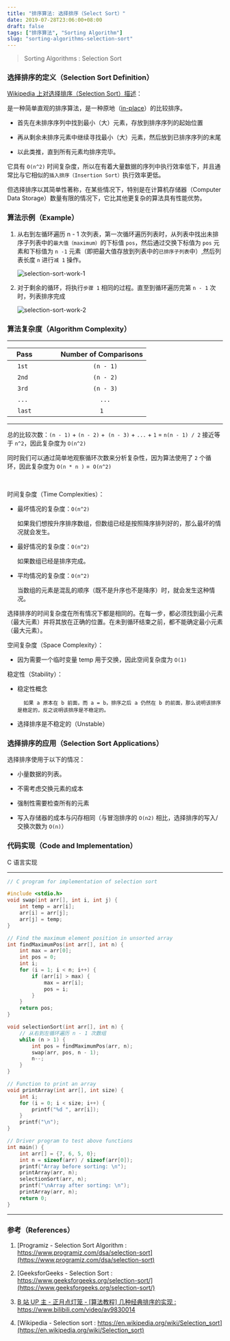 ```yaml
---
title: "排序算法: 选择排序（Select Sort）"
date: 2019-07-28T23:06:00+08:00
draft: false
tags: ["排序算法", "Sorting Algorithm"]
slug: "sorting-algorithms-selection-sort"
---
```


> Sorting Algorithms : Selection Sort

### 选择排序的定义（Selection Sort Definition）

[Wikipedia 上对选择排序（Selection Sort）描述](https://zh.wikipedia.org/wiki/%E9%80%89%E6%8B%A9%E6%8E%92%E5%BA%8F)：

是一种简单直观的排序算法，是一种原地（[in-place](https://en.wikipedia.org/wiki/In-place_algorithm)）的比较排序。

- 首先在未排序序列中找到最小（大）元素，存放到排序序列的起始位置

- 再从剩余未排序元素中继续寻找最小（大）元素，然后放到已排序序列的末尾

- 以此类推，直到所有元素均排序完毕。

<!--more-->

它具有 `O(n^2)` 时间复杂度，所以在有着大量数据的序列中执行效率低下，并且通常比与它相似的`插入排序（Insertion Sort）`执行效率更低。

但选择排序以其简单性著称，在某些情况下，特别是在计算机存储器（Computer Data Storage）数量有限的情况下，它比其他更复杂的算法具有性能优势。

### 算法示例（Example）

1. 从右到左循环遍历 n - 1 次列表，第一次循环遍历列表时，从列表中找出未排序子列表中的`最大值（maximum）`的下标值 `pos`，然后通过交换下标值为 `pos` 元素和下标值为 `n -1` 元素（即把最大值存放到列表中的`已排序子列表`中）,然后列表长度 `n` 进行`减 1` 操作。

	![selection-sort-work-1](/selection-sort-work-1.png)

2. 对于剩余的循环，将执行`步骤 1` 相同的过程。直至到循环遍历完第 `n - 1` 次时，列表排序完成

	![selection-sort-work-2](/selection-sort-work-2.png)

### 算法复杂度（Algorithm Complexity）

------

| Pass |&emsp;&emsp; Number of Comparisons |
| ---- | --------------------- |
| &emsp;`1st`&emsp;  |&emsp;&emsp;&emsp;&emsp;&emsp;&emsp;&emsp;`(n - 1)` |
| &emsp;`2nd`&emsp;  |&emsp;&emsp;&emsp;&emsp;&emsp;&emsp;&emsp;`(n - 2)`|
| &emsp;`3rd`&emsp;  | &emsp;&emsp;&emsp;&emsp;&emsp;&emsp;&emsp;`(n - 3)` |
| &emsp;`...`&emsp;  | &emsp;&emsp;&emsp;&emsp;&emsp;&emsp;&emsp;&emsp;`...` |
| &emsp;`last`&emsp; | &emsp;&emsp;&emsp;&emsp;&emsp;&emsp;&emsp;&emsp;`1`|

------

总的比较次数：`(n - 1)` + `(n - 2)` +` (n - 3)` + `...` + `1` = `n(n - 1) / 2` 接近等于 `n^2`，因此复杂度为 `O(n^2)`

同时我们可以通过简单地观察循环次数来分析复杂性，因为算法使用了 `2` 个循环，因此复杂度为 `O(n * n )` =` O(n^2)`

<br/>

时间复杂度（Time Complexities）：

- 最坏情况的复杂度：`O(n^2)`

	如果我们想按升序排序数组，但数组已经是按照降序排列好的，那么最坏的情况就会发生。
	
- 最好情况的复杂度：`O(n^2)`

	如果数组已经是排序完成。

- 平均情况的复杂度：`O(n^2)`

	当数组的元素是混乱的顺序（既不是升序也不是降序）时，就会发生这种情况。

选择排序的时间复杂度在所有情况下都是相同的。在每一步，都必须找到最小元素（最大元素）并将其放在正确的位置。在未到循环结束之前，都不能确定最小元素（最大元素）。

空间复杂度（Space Complexity）：

- 因为需要一个临时变量 temp 用于交换，因此空间复杂度为 `O(1)`

稳定性（Stability）：

- 稳定性概念

		如果 a 原本在 b 前面，而 a = b，排序之后 a 仍然在 b 的前面，那么说明该排序是稳定的，反之说明该排序是不稳定的。

- 选择排序是不稳定的（Unstable）

### 选择排序的应用（Selection Sort Applications）

选择排序使用于以下的情况：

- 小量数据的列表。

- 不需考虑交换元素的成本

- 强制性需要检查所有的元素

- 写入存储器的成本与闪存相同（与冒泡排序的 `O(n2)` 相比，选择排序的写入/交换次数为 `O(n)`）

### 代码实现（Code and Implementation）

C 语言实现

------

```c
// C program for implementation of selection sort 

#include <stdio.h>
void swap(int arr[], int i, int j) {
    int temp = arr[i];
    arr[i] = arr[j];
    arr[j] = temp;
}

// Find the maximum element position in unsorted array
int findMaximumPos(int arr[], int n) {
    int max = arr[0];
    int pos = 0;
    int i;
    for (i = 1; i < n; i++) {
        if (arr[i] > max) {
            max = arr[i];
            pos = i;
        }
    }
    return pos;
}

void selectionSort(int arr[], int n) {
    // 从右到左循环遍历 n - 1 次数组
    while (n > 1) {
        int pos = findMaximumPos(arr, n);
        swap(arr, pos, n - 1);
        n--;
    }
}

// Function to print an array
void printArray(int arr[], int size) {
    int i;
    for (i = 0; i < size; i++) {
        printf("%d ", arr[i]);
    }
    printf("\n");
}

// Driver program to test above functions
int main() {
    int arr[] = {7, 6, 5, 0};
    int n = sizeof(arr) / sizeof(arr[0]);
    printf("Array before sorting: \n");
    printArray(arr, n);
    selectionSort(arr, n);
    printf("\nArray after sorting: \n");
    printArray(arr, n);
    return 0;
}
```

------

### 参考（References）

1. [Programiz - Selection Sort Algorithm : https://www.programiz.com/dsa/selection-sort](https://www.programiz.com/dsa/selection-sort)

2. [GeeksforGeeks - Selection Sort : https://www.geeksforgeeks.org/selection-sort/](https://www.geeksforgeeks.org/selection-sort/)

3. [B 站 UP 主 - 正月点灯笼 - [算法教程] 几种经典排序的实现 : https://www.bilibili.com/video/av9830014 ](https://www.bilibili.com/video/av9830014)

4. [Wikipedia - Selection sort : https://en.wikipedia.org/wiki/Selection_sort](https://en.wikipedia.org/wiki/Selection_sort)

